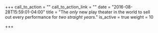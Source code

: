 +++
call_to_action = ""
call_to_action_link = ""
date = "2016-08-28T15:59:01-04:00"
title = "The *only* new play theater in the world to sell out every performance for *two straight years*."
is_active = true
weight = 10

+++
